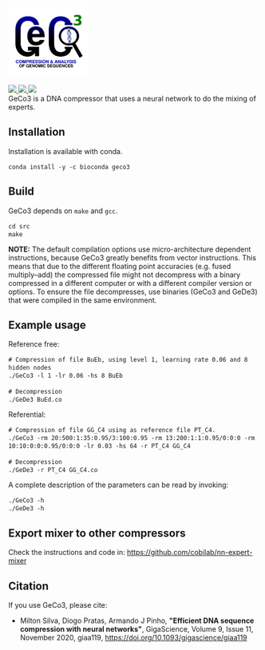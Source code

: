 <p align="left">
     <img src="https://github.com/cobilab/geco3/blob/master/geco3.png?raw=true" alt="GeCo3" height="140"/>
</p>
<a href="https://anaconda.org/bioconda/geco3"> <img src="https://anaconda.org/bioconda/geco3/badges/downloads.svg" /> </a>
<a href="https://conda.anaconda.org/bioconda"> <img src="https://binstar-static-prod.s3.amazonaws.com/latest/img/anaconda_org_logo.svg" width="20px"/> </a>
<a href="https://anaconda.org/bioconda/geco3"> <img src="https://anaconda.org/bioconda/geco3/badges/platforms.svg" /> </a>

<br>
GeCo3 is a DNA compressor that uses a neural network to do the mixing of experts.

Installation
---
Installation is available with conda.
```
conda install -y -c bioconda geco3
```

Build
----
GeCo3 depends on `make` and `gcc`.

```
cd src
make
```
**NOTE:** The default compilation options use micro-architecture dependent instructions, because GeCo3 greatly benefits from vector instructions. This means that due to the different floating point accuracies (e.g. fused multiply–add) the compressed file might not decompress with a binary compressed in a different computer or with a different compiler version or options. To ensure the file decompresses, use binaries (GeCo3 and GeDe3) that were compiled in the same environment.

Example usage
----
Reference free:
```
# Compression of file BuEb, using level 1, learning rate 0.06 and 8 hidden nodes
./GeCo3 -l 1 -lr 0.06 -hs 8 BuEb

# Decompression
./GeDe3 BuEd.co
```

Referential:
```
# Compression of file GG_C4 using as reference file PT_C4.
./GeCo3 -rm 20:500:1:35:0.95/3:100:0.95 -rm 13:200:1:1:0.95/0:0:0 -rm 10:10:0:0:0.95/0:0:0 -lr 0.03 -hs 64 -r PT_C4 GG_C4

# Decompression
./GeDe3 -r PT_C4 GG_C4.co
```

A complete description of the parameters can be read by invoking:
```
./GeCo3 -h
./GeDe3 -h
```

Export mixer to other compressors
----
Check the instructions and code in: https://github.com/cobilab/nn-expert-mixer

Citation
----
If you use GeCo3, please cite:
* Milton Silva, Diogo Pratas, Armando J Pinho, **"Efficient DNA sequence compression with neural networks"**, GigaScience, Volume 9, Issue 11, November 2020, giaa119, https://doi.org/10.1093/gigascience/giaa119
